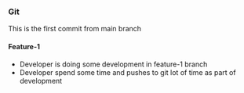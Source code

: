 ### Git

This is the first commit from main branch

#### Feature-1

- Developer is doing some development in feature-1 branch
- Developer spend some time and pushes to git lot of time as part of development